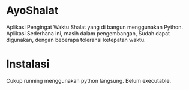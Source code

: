 # AyoShalat
Aplikasi Pengingat Waktu Shalat yang di bangun menggunakan Python. Aplikasi Sederhana ini, masih dalam pengembangan, Sudah dapat digunakan, dengan beberapa toleransi ketepatan waktu.

# Instalasi
Cukup running menggunakan python langsung. Belum executable.
